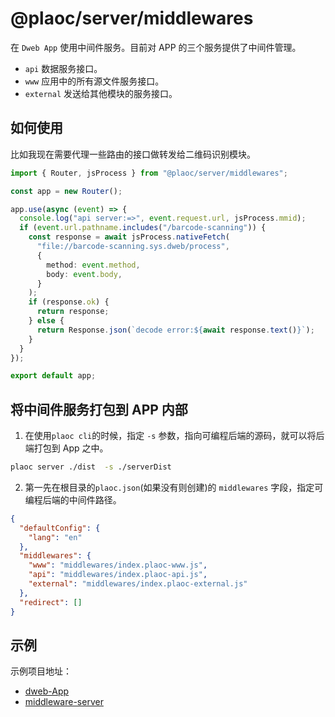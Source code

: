 # @plaoc/server/middlewares

<Badges name="@plaoc/server" />
<Platform supports="iOS,Android,MacOS,Windows" />

在 `Dweb App` 使用中间件服务。目前对 APP 的三个服务提供了中间件管理。

- `api` 数据服务接口。
- `www` 应用中的所有源文件服务接口。
- `external` 发送给其他模块的服务接口。

## 如何使用

比如我现在需要代理一些路由的接口做转发给二维码识别模块。

```ts twoslash
import { Router, jsProcess } from "@plaoc/server/middlewares";

const app = new Router();

app.use(async (event) => {
  console.log("api server:=>", event.request.url, jsProcess.mmid);
  if (event.url.pathname.includes("/barcode-scanning")) {
    const response = await jsProcess.nativeFetch(
      "file://barcode-scanning.sys.dweb/process",
      {
        method: event.method,
        body: event.body,
      }
    );
    if (response.ok) {
      return response;
    } else {
      return Response.json(`decode error:${await response.text()}`);
    }
  }
});

export default app;
```

## 将中间件服务打包到 APP 内部

1. 在使用`plaoc cli`的时候，指定 `-s` 参数，指向可编程后端的源码，就可以将后端打包到 App 之中。

```bash
plaoc server ./dist  -s ./serverDist
```

2. 第一先在根目录的`plaoc.json`(如果没有则创建)的 `middlewares` 字段，指定可编程后端的中间件路径。

```json
{
  "defaultConfig": {
    "lang": "en"
  },
  "middlewares": {
    "www": "middlewares/index.plaoc-www.js",
    "api": "middlewares/index.plaoc-api.js",
    "external": "middlewares/index.plaoc-external.js"
  },
  "redirect": []
}
```

## 示例

示例项目地址：

- [dweb-App](https://github.com/BioforestChain/dweb_browser/tree/main/toolkit/plaoc/examples/plugin-demo)
- [middleware-server](https://github.com/BioforestChain/dweb_browser/tree/main/toolkit/plaoc/examples/plaoc-server)
